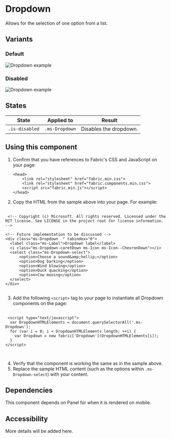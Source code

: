# Dropdown
Allows for the selection of one option from a list.

## Variants

### Default


![Dropdown example](https://raw.githubusercontent.com/OfficeDev/office-ui-fabric-js/master/ghdocs/component_images/Dropdown-default.png)


### Disabled


![Dropdown example](https://raw.githubusercontent.com/OfficeDev/office-ui-fabric-js/master/ghdocs/component_images/Dropdown-disabled.png)


## States
State | Applied to | Result
 --- | --- | ---
`.is-disabled` | `.ms-Dropdown` | Disables the dropdown.

## Using this component
1. Confirm that you have references to Fabric's CSS and JavaScript on your page:
    ```
    <head>
        <link rel="stylesheet" href="fabric.min.css">
        <link rel="stylesheet" href="fabric.components.min.css">
        <script src="fabric.min.js"></script>
    </head>
    ```
2. Copy the HTML from the sample above into your page. For example:

<pre>
    <code>
 &lt;!-- Copyright (c) Microsoft. All rights reserved. Licensed under the MIT license. See LICENSE in the project root for license information. --&gt;

&lt;!-- Future implementation to be discussed --&gt;
&lt;div class&#x3D;&quot;ms-Dropdown  &quot; tabindex&#x3D;&quot;0&quot;&gt;
  &lt;label class&#x3D;&quot;ms-Label&quot;&gt;Dropdown label&lt;/label&gt;
  &lt;i class&#x3D;&quot;ms-Dropdown-caretDown ms-Icon ms-Icon--ChevronDown&quot;&gt;&lt;/i&gt;
  &lt;select class&#x3D;&quot;ms-Dropdown-select&quot;&gt;
      &lt;option&gt;Choose a sound&amp;amp;hellip;&lt;/option&gt;
      &lt;option&gt;Dog barking&lt;/option&gt;
      &lt;option&gt;Wind blowing&lt;/option&gt;
      &lt;option&gt;Duck quacking&lt;/option&gt;
      &lt;option&gt;Cow mooing&lt;/option&gt;
  &lt;/select&gt;
&lt;/div&gt;
    </code>
</pre>

3. Add the following `<script>` tag to your page to instantiate all Dropdown components on the page:

<pre>
    <code>
 &lt;script type&#x3D;&quot;text/javascript&quot;&gt;
  var DropdownHTMLElements &#x3D; document.querySelectorAll(&#x27;.ms-Dropdown&#x27;);
  for (var i &#x3D; 0; i &lt; DropdownHTMLElements.length; ++i) {
    var Dropdown &#x3D; new fabric[&#x27;Dropdown&#x27;](DropdownHTMLElements[i]);
  }
&lt;/script&gt;

    </code>
</pre>

4. Verify that the component is working the same as in the sample above.
5. Replace the sample HTML content (such as the options within `.ms-Dropdown-select`) with your content.

## Dependencies
This component depends on Panel for when it is rendered on mobile.

## Accessibility
More details will be added here.


<script type="text/javascript">
  var DropdownHTMLElements = document.querySelectorAll('.ms-Dropdown');
  for (var i = 0; i < DropdownHTMLElements.length; ++i) {
    var Dropdown = new fabric['Dropdown'](DropdownHTMLElements[i]);
  }
</script>
